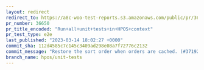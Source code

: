 ```yaml
---
layout: redirect
redirect_to: https://a8c-woo-test-reports.s3.amazonaws.com/public/pr/36650/e2e/index.html
pr_number: 36650
pr_title_encoded: "Run+all+unit+tests+in+HPOS+context"
pr_test_type: e2e
last_published: "2023-03-14 18:02:27 +0000"
commit_sha: 112d4585c7c145c3409ad298e08a7f72776c2132
commit_message: "Restore the sort order when orders are cached. (#37192)"
branch_name: hpos/unit-tests
---
```

